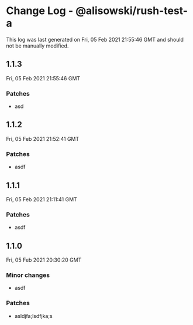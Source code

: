 # Change Log - @alisowski/rush-test-a

This log was last generated on Fri, 05 Feb 2021 21:55:46 GMT and should not be manually modified.

## 1.1.3
Fri, 05 Feb 2021 21:55:46 GMT

### Patches

- asd

## 1.1.2
Fri, 05 Feb 2021 21:52:41 GMT

### Patches

- asdf

## 1.1.1
Fri, 05 Feb 2021 21:11:41 GMT

### Patches

- asdf

## 1.1.0
Fri, 05 Feb 2021 20:30:20 GMT

### Minor changes

- asdf

### Patches

- asldjfa;lsdfjka;s

